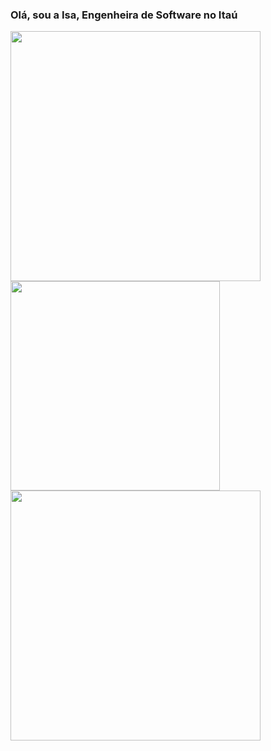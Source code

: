 ### Olá, sou a Isa, Engenheira de Software no Itaú

<!-- - Atualmente estou aprendendo -->


<p align="left">
  <img width="400px" src="https://github-readme-stats.vercel.app/api?username=BlackWidow29&show_icons=true&theme=solarized-dark&hide_border=true" />
    <img width="335px" src="https://github-readme-stats.vercel.app/api/top-langs?username=BlackWidow29&&layout=compact&langs_count= 6& true&show_icons=true&theme=solarized-dark&hide_border=true" />
    <img width="400px" src="https://github-readme-streak-stats.herokuapp.com/?user=BlackWidow29&theme=solarized-dark&hide_border=true" />
    
  </a>
</p>




<!-- <div align="center">
  <a href="https://open.spotify.com/user/22nzobzgj7siemalp7b4crnhy">
    <img src="https://readme-spotify-tingz.vercel.app/api/now-playing">
  </a>
</div> -->

<!--
**BlackWidow29/BlackWidow29** is a ✨ _special_ ✨ repository because its `README.md` (this file) appears on your GitHub profile.

Here are some ideas to get you started:

- 🔭 I’m currently working on ...
- 🌱 I’m currently learning ...
- 👯 I’m looking to collaborate on ...
- 🤔 I’m looking for help with ...
- 💬 Ask me about ...
- 📫 How to reach me: ...
- 😄 Pronouns: ...
- ⚡ Fun fact: ...
-->
